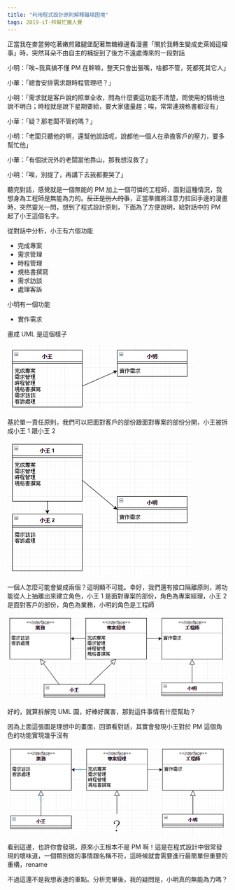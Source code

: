 ```yaml
---
title: "利用程式設計原則解釋職場困境"
tags: 2019-iT-邦幫忙鐵人賽
---
```


正當我在麥當勞吃著嫩煎雞腿堡配著無糖綠邊看漫畫「關於我轉生變成史萊姆這檔事」時，突然耳朵不由自主的補捉到了後方不遠處傳來的一段對話

小明：「唉~我真搞不懂 PM 在幹嘛，整天只會出張嘴，啥都不管，死都死其它人」

小華：「總會安排需求跟時程管理吧？」

小明：「需求就是客戶說的照單全收，問為什麼要這功能不清楚，問使用的情境也說不明白；時程就是說下星期要給，要大家儘量趕；唉，常常連規格書都沒有」

小華：「疑？那老闆不管的嗎？」

小明：「老闆只聽他的啊，還幫他說話呢，說都他一個人在承擔客戶的壓力，要多幫忙他」

小華：「有個狀況外的老闆當他靠山，那我想沒救了」

小明：「唉，別提了，再講下去我都要哭了」

聽完對話，感覺就是一個無能的 PM 加上一個可憐的工程師，面對這種情況，我想身為工程師是無能為力的。~~反正是別人的事~~，正當準備將注意力拉回手邊的漫畫時，突然靈光一閃，想到了程式設計原則，下面為了方便說明，給對話中的 PM 起了小王這個名字。

從對話中分析，小王有六個功能

- 完成專案
- 需求管理
- 時程管理
- 規格書撰寫
- 需求訪談
- 處理客訴

小明有一個功能

- 實作需求

畫成 UML 是這個樣子

![](/assets/images/2018-10-28-using-principles-of-programming-analysis-real-world/2018-10-28_21-15-05.png)

基於單一責任原則，我們可以把面對客戶的部份跟面對專案的部份分開，小王被拆成小王 1 跟小王 2

![](/assets/images/2018-10-28-using-principles-of-programming-analysis-real-world/2018-10-28_21-15-29.png)

一個人怎麼可能會變成兩個？這明顯不可能。幸好，我們還有接口隔離原則，將功能從人上抽離出來建立角色，小王 1 是面對專案的部份，角色為專案經理，小王 2 是面對客戶的部份，角色為業務，小明的角色是工程師

![](/assets/images/2018-10-28-using-principles-of-programming-analysis-real-world/2018-10-28_21-15-40.png)

好的，就算拆解完 UML 圖，好棒好厲害，那對這件事情有什麼幫助？

因為上面這張圖是理想中的畫面，回頭看對話，其實會發現小王對於 PM 這個角色的功能實現幾乎沒有

![](/assets/images/2018-10-28-using-principles-of-programming-analysis-real-world/2018-10-28_21-15-52.png)

看到這邊，也許你會發現，原來小王根本不是 PM 啊！這是在程式設計中很常發現的壞味道，一個類別做的事情跟名稱不符，這時候就會需要進行最簡單但重要的重構，rename

不過這還不是我想表達的重點。分析完畢後，我的疑問是，小明真的無能為力嗎？
